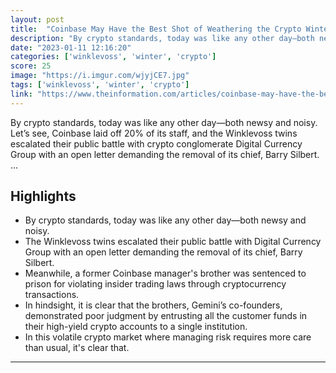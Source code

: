 ```yaml
---
layout: post
title:  "Coinbase May Have the Best Shot of Weathering the Crypto Winter"
description: "By crypto standards, today was like any other day—both newsy and noisy. Let’s see, Coinbase laid off 20% of its staff, and the Winklevoss twins escalated their public battle with crypto conglomerate Digital Currency Group with an open letter demanding the removal of its chief, Barry Silbert. ..."
date: "2023-01-11 12:16:20"
categories: ['winklevoss', 'winter', 'crypto']
score: 25
image: "https://i.imgur.com/wjyjCE7.jpg"
tags: ['winklevoss', 'winter', 'crypto']
link: "https://www.theinformation.com/articles/coinbase-may-have-the-best-shot-of-weathering-the-crypto-winter"
---
```


By crypto standards, today was like any other day—both newsy and noisy. Let’s see, Coinbase laid off 20% of its staff, and the Winklevoss twins escalated their public battle with crypto conglomerate Digital Currency Group with an open letter demanding the removal of its chief, Barry Silbert. ...

## Highlights

- By crypto standards, today was like any other day—both newsy and noisy.
- The Winklevoss twins escalated their public battle with Digital Currency Group with an open letter demanding the removal of its chief, Barry Silbert.
- Meanwhile, a former Coinbase manager's brother was sentenced to prison for violating insider trading laws through cryptocurrency transactions.
- In hindsight, it is clear that the brothers, Gemini’s co-founders, demonstrated poor judgment by entrusting all the customer funds in their high-yield crypto accounts to a single institution.
- In this volatile crypto market where managing risk requires more care than usual, it's clear that.

---
